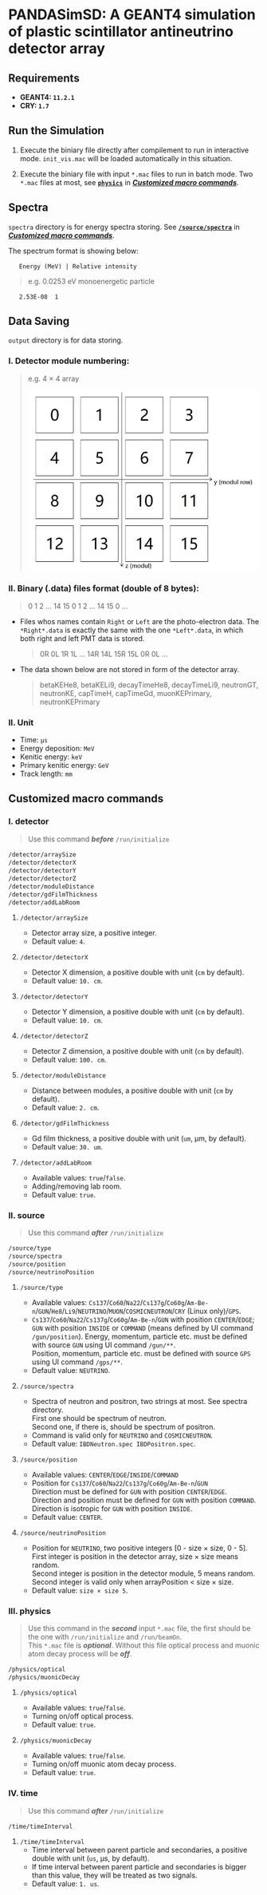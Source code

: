 # PANDASimSD: A GEANT4 simulation of plastic scintillator antineutrino detector array

## Requirements
- **GEANT4: `11.2.1`**
- **CRY: `1.7`**

##  Run the Simulation
1. Execute the biniary file directly after compilement to run in interactive mode. `init_vis.mac` will be loaded automatically in this situation.

2. Execute the biniary file with input `*.mac` files to run in batch mode. Two `*.mac` files at most, see [**`physics`**](#iii-physics) in [***Customized macro commands***](#customized-macro-commands).

## Spectra
`spectra` directory is for energy spectra storing. See [**`/source/spectra`**](#ii-source) in [***Customized macro commands***](#customized-macro-commands).

The spectrum format is showing below:

```
   Energy (MeV) | Relative intensity
```

> e.g. 0.0253 eV monoenergetic particle  

```
   2.53E-08  1
```

## Data Saving

`output` directory is for data storing.

### I. Detector module numbering: 

> e.g. 4 × 4 array
> 
> ![alt text](array.png)

### II. Binary (.data) files format (double of 8 bytes):

> 0 1 2 ... 14 15 0 1 2 ... 14 15 0 ...

- Files whos names contain `Right` or `Left` are the photo-electron data. The `*Right*.data` is exactly the same with the one `*Left*.data`, in which both right and left PMT data is stored. 

  > 0R 0L 1R 1L ... 14R 14L 15R 15L 0R 0L ...

- The data shown below are not stored in form of the detector array.

  > betaKEHe8, betaKELi9, decayTimeHe8, decayTimeLi9, neutronGT, neutronKE, capTimeH, capTimeGd, muonKEPrimary, neutronKEPrimary

### II. Unit
- Time: `μs`  
- Energy deposition: `MeV`  
- Kenitic energy: `keV`  
- Primary kenitic energy: `GeV`
- Track length: `mm`

## Customized macro commands

### I. detector 

> Use this command ***before*** `/run/initialize`
   
```
/detector/arraySize
/detector/detectorX
/detector/detectorY
/detector/detectorZ
/detector/moduleDistance
/detector/gdFilmThickness
/detector/addLabRoom
```
 <!--
 /detector/update
```
-->

1. `/detector/arraySize`
   - Detector array size, a positive integer.
   - Default value: `4`.

2. `/detector/detectorX`
   - Detector X dimension, a positive double with unit (`cm` by default).
   - Default value: `10. cm`.

3.  `/detector/detectorY`
    - Detector Y dimension, a positive double with unit (`cm` by default).
    - Default value: `10. cm`.

4. `/detector/detectorZ`
   - Detector Z dimension, a positive double with unit (`cm` by default).
   - Default value: `100. cm`.

5. `/detector/moduleDistance`
   - Distance between modules, a positive double with unit (`cm` by default).
   - Default value: `2. cm`.

6. `/detector/gdFilmThickness`
   - Gd film thickness, a positive double with unit (`um`, μm, by default).
   - Default value: `30. um`.

7. `/detector/addLabRoom`
   - Available values: `true`/`false`.
   - Adding/removing lab room.
   - Default value: `true`.

<!--
8. `/detector/update`
   - Updating geometry after changing it, no parameter.
   - **DONOT USE!! BUG WITH SENSITIVE DETECTOR.**
-->

### II. source

> Use this command ***after*** `/run/initialize`

```
/source/type              
/source/spectra     
/source/position          
/source/neutrinoPosition
```

1. `/source/type`
   - Available values: `Cs137`/`Co60`/`Na22`/`Cs137g`/`Co60g`/`Am-Be-n`/`GUN`/`He8`/`Li9`/`NEUTRINO`/`MUON`/`COSMICNEUTRON`/`CRY` (Linux only)/`GPS`.
   - `Cs137`/`Co60`/`Na22`/`Cs137g`/`Co60g`/`Am-Be-n`/`GUN` with position `CENTER`/`EDGE`;  
     `GUN` with position `INSIDE` or `COMMAND` (means defined by UI command `/gun/position`). Energy, momentum, particle etc. must be defined with source `GUN` using UI command `/gun/**`.  
     Position, momentum, particle etc. must be defined with source `GPS` using UI command `/gps/**`.
   - Default value: `NEUTRINO`.

2. `/source/spectra`
   - Spectra of neutron and positron, two strings at most. See spectra directory.  
     First one should be spectrum of neutron.  
     Second one, if there is, should be spectrum of positron.
   - Command is valid only for `NEUTRINO` and `COSMICNEUTRON`.
   - Default value: `IBDNeutron.spec IBDPositron.spec`.

3. `/source/position`
   - Available values: `CENTER`/`EDGE`/`INSIDE`/`COMMAND`
   - Position for `Cs137`/`Co60`/`Na22`/`Cs137g`/`Co60g`/`Am-Be-n`/`GUN`  
     Direction must be defined for `GUN` with position `CENTER`/`EDGE`.  
     Direction and position must be defined for `GUN` with position `COMMAND`.  
     Direction is isotropic for `GUN` with position `INSIDE`.
   - Default value: `CENTER`.

4. `/source/neutrinoPosition`
   - Position for `NEUTRINO`, two positive integers [0 - size × size, 0 - 5].  
    First integer is position in the detector array, size × size means random.  
    Second integer is position in the detector module, 5 means random.  
    Second integer is valid only when arrayPosition < size × size.
   - Default value: `size × size 5`.

### III. physics

> Use this command in the ***second*** input `*.mac` file, the first should be the one with `/run/initialize` and `/run/beamOn`.  
  This `*.mac` file is ***optional***. Without this file optical process and muonic atom decay process will be ***off***. 

```
/physics/optical
/physics/muonicDecay
```

1. `/physics/optical`
   - Available values: `true`/`false`.
   - Turning on/off optical process.
   - Default value: `true`.

2. `/physics/muonicDecay`
   - Available values: `true`/`false`.
   - Turning on/off muonic atom decay process.
   - Default value: `true`.

### IV. time

> Use this command ***after*** `/run/initialize`

```
/time/timeInterval
```

1. `/time/timeInterval`
   - Time interval between parent particle and secondaries, a positive double with unit (`us`,  μs, by default).
   - If time interval between parent particle and secondaries is bigger than this value, they will be treated as two signals.
   - Default value: `1. us`.